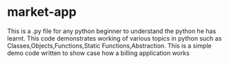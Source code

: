 # market-app
 This is a .py file for any python beginner to understand the python he has learnt. This code demonstrates working of various topics in python such as 
 Classes,Objects,Functions,Static Functions,Abstraction. This is a simple demo code written to show case how a billing application works
